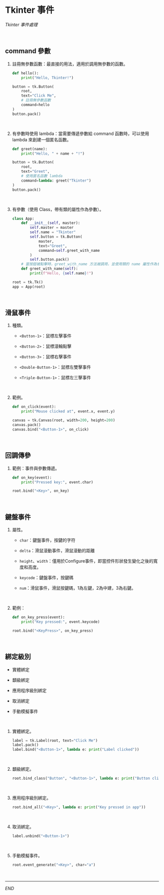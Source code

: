 # Tkinter 事件

_Tkinter 事件處理_

<br>

## command 參數

1. 註冊無參數函數：最直接的用法，適用於調用無參數的函數。

    ```python
    def hello():
        print("Hello, Tkinter!")

    button = tk.Button(
        root, 
        text="Click Me", 
        # 註冊無參數函數
        command=hello
    )
    button.pack()
    ```

<br>

2. 有參數時使用 lambda：當需要傳遞參數給 command 函數時，可以使用 lambda 來創建一個匿名函數。

    ```python
    def greet(name):
        print("Hello, " + name + "!")

    button = tk.Button(
        root, 
        text="Greet", 
        # 使用匿名函數 lambda
        command=lambda: greet("Tkinter")
    )
    button.pack()
    ```

<br>

3. 有參數（使用 Class，帶有類的屬性作為參數）。

    ```python
    class App:
        def __init__(self, master):
            self.master = master
            self.name = "Tkinter"
            self.button = tk.Button(
                master, 
                text="Greet", 
                command=self.greet_with_name
            )
            self.button.pack()
        # 當按鈕被點擊時，greet_with_name 方法被調用，並使用類的 name 屬性作為參數
        def greet_with_name(self):
            print(f"Hello, {self.name}!")

    root = tk.Tk()
    app = App(root)
    ```

<br>

## 滑鼠事件

1. 種類。

   - `<Button-1>`：鼠標左擊事件

   - `<Button-2>`：鼠標滾輪點擊

   - `<Button-3>`：鼠標右擊事件

   - `<Double-Button-1>`：鼠標左雙擊事件

   - `<Triple-Button-1>`：鼠標左三擊事件

<br>

2. 範例。

    ```python
    def on_click(event):
        print("Mouse clicked at", event.x, event.y)

    canvas = tk.Canvas(root, width=200, height=200)
    canvas.pack()
    canvas.bind("<Button-1>", on_click)
    ```

<br>

## 回調傳參

1. 範例：事件與參數傳遞。

    ```python
    def on_key(event):
        print("Pressed key:", event.char)

    root.bind("<Key>", on_key)
    ```

<br>

## 鍵盤事件

1. 屬性。

   - `char`：鍵盤事件，按鍵的字符

   - `delta`：滑鼠滾動事件，滑鼠滾動的距離

   - `height`、`width`：僅用於Configure事件，即當控件形狀發生變化之後的寬度和高度。

   - `keycode`：鍵盤事件，按鍵碼

   - `num`：滑鼠事件，滑鼠按鍵碼，1為左鍵，2為中建，3為右鍵。

<br>

2. 範例：

    ```python
    def on_key_press(event):
        print("Key pressed:", event.keycode)

    root.bind("<KeyPress>", on_key_press)
    ```

<br>

## 綁定級別

   - 實體綁定

   - 纇級綁定

   - 應用程序級別綁定

   - 取消綁定

   - 手動模擬事件

<br>

1. 實體綁定。

    ```python
    label = tk.Label(root, text="Click Me")
    label.pack()
    label.bind("<Button-1>", lambda e: print("Label clicked"))
    ```

<br>

2. 纇級綁定。

    ```python
    root.bind_class("Button", "<Button-1>", lambda e: print("Button clicked"))
    ```

<br>

3. 應用程序級別綁定。

    ```python
    root.bind_all("<Key>", lambda e: print("Key pressed in app"))
    ```

<br>

4. 取消綁定。

    ```python
    label.unbind("<Button-1>")
    ```

<br>

5. 手動模擬事件。

    ```python
    root.event_generate("<Key>", char="a")
    ```

<br>

___

_END_